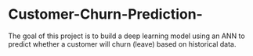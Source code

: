# Customer-Churn-Prediction-
The goal of this project is to build a deep learning model using an ANN to predict whether a customer will churn (leave) based on historical data.
